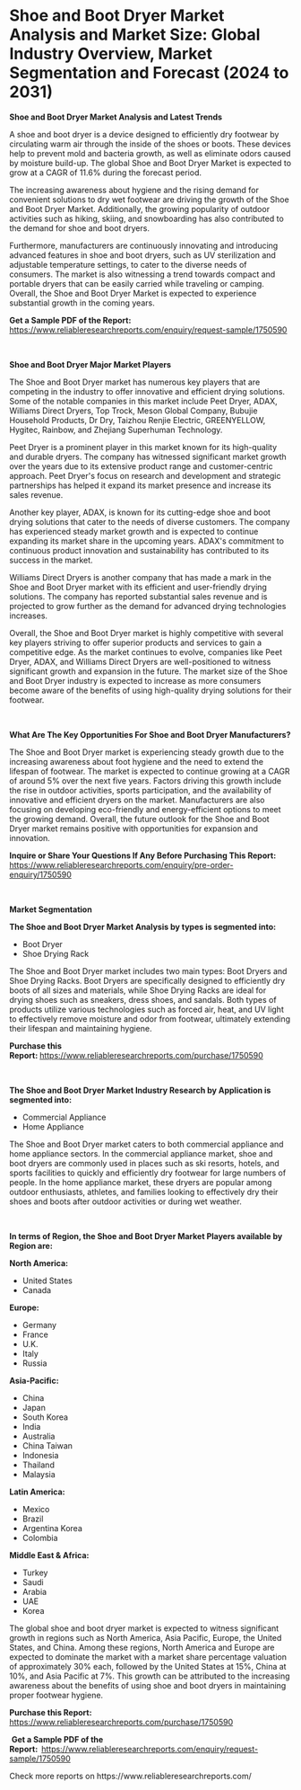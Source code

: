 <p><h1>Shoe and Boot Dryer Market Analysis and Market Size: Global Industry Overview, Market Segmentation and Forecast (2024 to 2031)</h1></p><p><strong>Shoe and Boot Dryer Market Analysis and Latest Trends</strong></p>
<p><p>A shoe and boot dryer is a device designed to efficiently dry footwear by circulating warm air through the inside of the shoes or boots. These devices help to prevent mold and bacteria growth, as well as eliminate odors caused by moisture build-up. The global Shoe and Boot Dryer Market is expected to grow at a CAGR of 11.6% during the forecast period.</p><p>The increasing awareness about hygiene and the rising demand for convenient solutions to dry wet footwear are driving the growth of the Shoe and Boot Dryer Market. Additionally, the growing popularity of outdoor activities such as hiking, skiing, and snowboarding has also contributed to the demand for shoe and boot dryers. </p><p>Furthermore, manufacturers are continuously innovating and introducing advanced features in shoe and boot dryers, such as UV sterilization and adjustable temperature settings, to cater to the diverse needs of consumers. The market is also witnessing a trend towards compact and portable dryers that can be easily carried while traveling or camping. Overall, the Shoe and Boot Dryer Market is expected to experience substantial growth in the coming years.</p></p>
<p><strong>Get a Sample PDF of the Report:&nbsp;</strong> <a href="https://www.reliableresearchreports.com/enquiry/request-sample/1750590">https://www.reliableresearchreports.com/enquiry/request-sample/1750590</a></p>
<p>&nbsp;</p>
<p><strong>Shoe and Boot Dryer Major Market Players</strong></p>
<p><p>The Shoe and Boot Dryer market has numerous key players that are competing in the industry to offer innovative and efficient drying solutions. Some of the notable companies in this market include Peet Dryer, ADAX, Williams Direct Dryers, Top Trock, Meson Global Company, Bubujie Household Products, Dr Dry, Taizhou Renjie Electric, GREENYELLOW, Hygitec, Rainbow, and Zhejiang Superhuman Technology.</p><p>Peet Dryer is a prominent player in this market known for its high-quality and durable dryers. The company has witnessed significant market growth over the years due to its extensive product range and customer-centric approach. Peet Dryer's focus on research and development and strategic partnerships has helped it expand its market presence and increase its sales revenue.</p><p>Another key player, ADAX, is known for its cutting-edge shoe and boot drying solutions that cater to the needs of diverse customers. The company has experienced steady market growth and is expected to continue expanding its market share in the upcoming years. ADAX's commitment to continuous product innovation and sustainability has contributed to its success in the market.</p><p>Williams Direct Dryers is another company that has made a mark in the Shoe and Boot Dryer market with its efficient and user-friendly drying solutions. The company has reported substantial sales revenue and is projected to grow further as the demand for advanced drying technologies increases.</p><p>Overall, the Shoe and Boot Dryer market is highly competitive with several key players striving to offer superior products and services to gain a competitive edge. As the market continues to evolve, companies like Peet Dryer, ADAX, and Williams Direct Dryers are well-positioned to witness significant growth and expansion in the future. The market size of the Shoe and Boot Dryer industry is expected to increase as more consumers become aware of the benefits of using high-quality drying solutions for their footwear.</p></p>
<p>&nbsp;</p>
<p><strong>What Are The Key Opportunities For Shoe and Boot Dryer Manufacturers?</strong></p>
<p><p>The Shoe and Boot Dryer market is experiencing steady growth due to the increasing awareness about foot hygiene and the need to extend the lifespan of footwear. The market is expected to continue growing at a CAGR of around 5% over the next five years. Factors driving this growth include the rise in outdoor activities, sports participation, and the availability of innovative and efficient dryers on the market. Manufacturers are also focusing on developing eco-friendly and energy-efficient options to meet the growing demand. Overall, the future outlook for the Shoe and Boot Dryer market remains positive with opportunities for expansion and innovation.</p></p>
<p><strong>Inquire or Share Your Questions If Any Before Purchasing This Report:</strong> <a href="https://www.reliableresearchreports.com/enquiry/pre-order-enquiry/1750590">https://www.reliableresearchreports.com/enquiry/pre-order-enquiry/1750590</a></p>
<p>&nbsp;</p>
<p><strong>Market Segmentation</strong></p>
<p><strong>The Shoe and Boot Dryer Market Analysis by types is segmented into:</strong></p>
<p><ul><li>Boot Dryer</li><li>Shoe Drying Rack</li></ul></p>
<p><p>The Shoe and Boot Dryer market includes two main types: Boot Dryers and Shoe Drying Racks. Boot Dryers are specifically designed to efficiently dry boots of all sizes and materials, while Shoe Drying Racks are ideal for drying shoes such as sneakers, dress shoes, and sandals. Both types of products utilize various technologies such as forced air, heat, and UV light to effectively remove moisture and odor from footwear, ultimately extending their lifespan and maintaining hygiene.</p></p>
<p><strong>Purchase this Report:&nbsp;</strong><a href="https://www.reliableresearchreports.com/purchase/1750590">https://www.reliableresearchreports.com/purchase/1750590</a></p>
<p>&nbsp;</p>
<p><strong>The Shoe and Boot Dryer Market Industry Research by Application is segmented into:</strong></p>
<p><ul><li>Commercial Appliance</li><li>Home Appliance</li></ul></p>
<p><p>The Shoe and Boot Dryer market caters to both commercial appliance and home appliance sectors. In the commercial appliance market, shoe and boot dryers are commonly used in places such as ski resorts, hotels, and sports facilities to quickly and efficiently dry footwear for large numbers of people. In the home appliance market, these dryers are popular among outdoor enthusiasts, athletes, and families looking to effectively dry their shoes and boots after outdoor activities or during wet weather.</p></p>
<p>&nbsp;</p>
<p><strong>In terms of Region, the Shoe and Boot Dryer Market Players available by Region are:</strong></p>
<p>
    <p> <strong> North America: </strong>
        <ul>
            <li>United States</li>
            <li>Canada</li>
        </ul>
        </p> 
    <p> <strong> Europe: </strong>
        <ul>
            <li>Germany</li>
            <li>France</li>
            <li>U.K.</li>
            <li>Italy</li>
            <li>Russia</li>
        </ul>
        </p> 
    <p> <strong> Asia-Pacific: </strong>
        <ul>
            <li>China</li>
            <li>Japan</li>
            <li>South Korea</li>
            <li>India</li>
            <li>Australia</li>
            <li>China Taiwan</li>
            <li>Indonesia</li>
            <li>Thailand</li>
            <li>Malaysia</li>
        </ul>
        </p> 
    <p> <strong> Latin America: </strong>
        <ul>
            <li>Mexico</li>
            <li>Brazil</li>
            <li>Argentina Korea</li>
            <li>Colombia</li>
        </ul>
        </p> 
    <p> <strong> Middle East & Africa: </strong>
        <ul>
            <li>Turkey</li>
            <li>Saudi</li>
            <li>Arabia</li>
            <li>UAE</li>
            <li>Korea</li>
        </ul>
    </p>
    </p>
<p><p>The global shoe and boot dryer market is expected to witness significant growth in regions such as North America, Asia Pacific, Europe, the United States, and China. Among these regions, North America and Europe are expected to dominate the market with a market share percentage valuation of approximately 30% each, followed by the United States at 15%, China at 10%, and Asia Pacific at 7%. This growth can be attributed to the increasing awareness about the benefits of using shoe and boot dryers in maintaining proper footwear hygiene.</p></p>
<p><strong>Purchase this Report: </strong><a href="https://www.reliableresearchreports.com/purchase/1750590">https://www.reliableresearchreports.com/purchase/1750590</a></p>
<p>&nbsp;<strong>Get a Sample PDF of the Report:&nbsp;&nbsp;</strong><a href="https://www.reliableresearchreports.com/enquiry/request-sample/1750590">https://www.reliableresearchreports.com/enquiry/request-sample/1750590</a></p>
<p><strong></strong></p>
<p>Check more reports on https://www.reliableresearchreports.com/</p>
